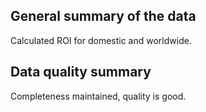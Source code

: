 ## General summary of the data
Calculated ROI for domestic and worldwide.
## Data quality summary
Completeness maintained, quality is good.
